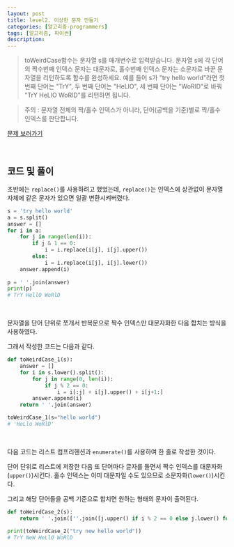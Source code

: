 ```yaml
---
layout: post
title: level2. 이상한 문자 만들기
categories: [알고리즘-programmers]
tags: [알고리즘, 파이썬]
description: 
---
```


> toWeirdCase함수는 문자열 s를 매개변수로 입력받습니다.
문자열 s에 각 단어의 짝수번째 인덱스 문자는 대문자로, 홀수번째 인덱스 문자는 소문자로 바꾼 문자열을 리턴하도록 함수를 완성하세요.
예를 들어 s가 "try hello world"라면 첫 번째 단어는 "TrY", 두 번째 단어는 "HeLlO", 세 번째 단어는 "WoRlD"로 바꿔 "TrY HeLlO WoRlD"를 리턴하면 됩니다.

> 주의 : 문자열 전체의 짝/홀수 인덱스가 아니라, 단어(공백을 기준)별로 짝/홀수 인덱스를 판단합니다.


<a href="https://programmers.co.kr/learn/challenge_codes/115" target="_blank">문제 보러가기</a>

<br>

## 코드 및 풀이

초반에는 `replace()`를 사용하려고 했었는데, `replace()`는 인덱스에 상관없이 문자열 자체에 같은 문자가 있으면 일괄 변환시켜버렸다. 

```python
s = 'try hello world'
a = s.split()
answer = []
for i in a:
    for j in range(len(i)):
        if j & 1 == 0:
            i = i.replace(i[j], i[j].upper())
        else:
            i = i.replace(i[j], i[j].lower())
    answer.append(i)
    
p = ' '.join(answer)
print(p)
# TrY HellO WoRlD
```

<br>

문자열을 단어 단위로 쪼개서 반복문으로 짝수 인덱스만 대문자화한 다음 합치는 방식을 사용하였다. 

그래서 작성한 코드는 다음과 같다. 

```python
def toWeirdCase_1(s):
    answer = []
    for i in s.lower().split():
        for j in range(0, len(i)):
            if j % 2 == 0:
                i = i[:j] + i[j].upper() + i[j+1:]
        answer.append(i)
    return ' '.join(answer)

toWeirdCase_1(s="hello world")
# 'HeLlo WoRlD'
```

<br>

다음 코드는 리스트 컴프리헨션과 `enumerate()`를 사용하여 한 줄로 작성한 것이다. 

단어 단위로 리스트에 저장한 다음 또 단어마다 글자를 돌면서 짝수 인덱스를 대문자화(`upper()`)시킨다. 홀수 인덱스는 이미 대문자일 수도 있으므로 소문자화(`lower()`)시킨다. 

그리고 해당 단어들을 공백 기준으로 합치면 원하는 형태의 문자이 출력된다.  

```python
def toWeirdCase_2(s):
    return ' '.join([''.join([j.upper() if i % 2 == 0 else j.lower() for i, j in enumerate(a)]) for a in s.split()])

print(toWeirdCase_2("try new hello world"))
# TrY NeW HeLlO WoRlD
```

<br>
